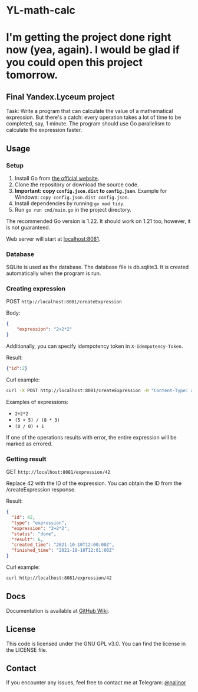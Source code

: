 # YL-math-calc

# I'm getting the project done right now (yea, again). I would be glad if you could open this project tomorrow.

## Final Yandex.Lyceum project

Task: Write a program that can calculate the value of a mathematical expression. But there's a catch: every operation takes a lot of time to be completed, say, 1 minute. The program should use Go parallelism to calculate the expression faster.

## Usage

### Setup

1. Install Go from [the official website](https://golang.org/dl/).
2. Clone the repository or download the source code.
3. **Important: copy `config.json.dist` to `config.json`**. Example for Windows: `copy config.json.dist config.json`.
4. Install dependencies by running `go mod tidy`.
5. Run `go run cmd/main.go` in the project directory.

The recommended Go version is 1.22. It should work on 1.21 too, however, it is not guaranteed.

Web server will start at [localhost:8081](http://localhost:8081).

### Database

SQLite is used as the database. The database file is db.sqlite3. It is created automatically when the program is run.

### Creating expression
POST `http://localhost:8081/createExpression`

Body:
```json
{
    "expression": "2+2*2"
}
```

Additionally, you can specify idempotency token in `X-Idempotency-Token`.

Result:

```json
{"id":2}
```

Curl example:
```bash
curl -X POST http://localhost:8081/createExpression -H "Content-Type: application/json" -d "{\"expression\": \"2+2*2\"}"
```

Examples of expressions:

- `2+2*2`
- `(5 + 5) / (8 * 3)`
- `(0 / 0) + 1`

If one of the operations results with error, the entire expression will be marked as errored.

### Getting result
GET `http://localhost:8081/expression/42`

Replace 42 with the ID of the expression. You can obtain the ID from the /createExpression response.

Result:

```json
{
  "id": 42,
  "type": "expression",
  "expression": "2+2*2",
  "status": "done",
  "result": 6,
  "created_time": "2021-10-10T12:00:00Z",
  "finished_time": "2021-10-10T12:01:00Z"
}
```

Curl example:
```bash
curl http://localhost:8081/expression/42
```

## Docs
Documentation is available at [GitHub Wiki](https://github.com/iamnalinor/YL-math-calc/wiki/Docs).

## License
This code is licensed under the GNU GPL v3.0. You can find the license in the LICENSE file.

## Contact

If you encounter any issues, feel free to contact me at Telegram: [@nalinor](https://t.me/nalinor)

